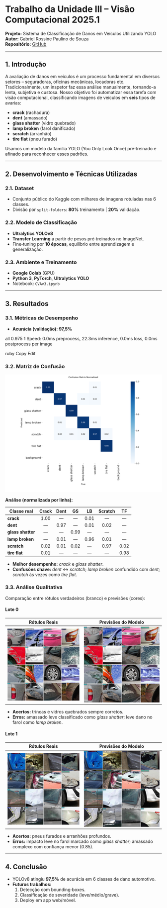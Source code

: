 # **Trabalho da Unidade III – Visão Computacional 2025.1**

**Projeto:** Sistema de Classificação de Danos em Veículos Utilizando YOLO  
**Autor:** Gabriel Rossine Paulino de Souza  
**Repositório:** [GitHub](https://github.com/Kirishimya/VehicleDamageCls)

---

## **1. Introdução**

A avaliação de danos em veículos é um processo fundamental em diversos setores – seguradoras, oficinas mecânicas, locadoras etc. Tradicionalmente, um inspetor faz essa análise manualmente, tornando-a lenta, subjetiva e custosa. Nosso objetivo foi automatizar essa tarefa com visão computacional, classificando imagens de veículos em **seis** tipos de avarias:

- **crack** (rachadura)  
- **dent** (amassado)  
- **glass shatter** (vidro quebrado)  
- **lamp broken** (farol danificado)  
- **scratch** (arranhão)  
- **tire flat** (pneu furado)  

Usamos um modelo da família YOLO (You Only Look Once) pré‑treinado e afinado para reconhecer esses padrões.

---

## **2. Desenvolvimento e Técnicas Utilizadas**

### 2.1. Dataset

- Conjunto público do Kaggle com milhares de imagens rotuladas nas 6 classes.  
- Divisão por `split-folders`: **80%** treinamento | **20%** validação.

### 2.2. Modelo de Classificação

- **Ultralytics YOLOv8**  
- **Transfer Learning** a partir de pesos pré‑treinados no ImageNet.  
- Fine‑tuning por **10 épocas**, equilíbrio entre aprendizagem e generalização.

### 2.3. Ambiente e Treinamento

- **Google Colab** (GPU)  
- **Python 3**, **PyTorch**, **Ultralytics YOLO**  
- Notebook: `CVAv3.ipynb`

---

## **3. Resultados**

### 3.1. Métricas de Desempenho

- **Acurácia (validação): 97,5%**

all 0.975 1
Speed: 0.0ms preprocess, 22.3ms inference, 0.0ms loss, 0.0ms postprocess per image

ruby
Copy
Edit

### 3.2. Matriz de Confusão

![Matriz de Confusão Normalizada](AV3/validation_results/vehicle_damage_val2/confusion_matrix_normalized.png)

**Análise (normalizada por linha):**

| Classe real       | Crack | Dent | GS    | LB    | Scratch | TF    |
|-------------------|:-----:|:----:|:-----:|:-----:|:-------:|:-----:|
| **crack**         | 1.00  |  —   |  —    | 0.01  |   —     |   —   |
| **dent**          |  —    | 0.97 |  —    | 0.01  |  0.02   |   —   |
| **glass shatter** |  —    |  —   | 0.99  |  —    |   —     |   —   |
| **lamp broken**   |  —    | 0.01 |  —    | 0.96  |  0.01   |   —   |
| **scratch**       | 0.02  | 0.01 | 0.02  |  —    |  0.97   | 0.02  |
| **tire flat**     | 0.01  |  —   |  —    |  —    |   —     | 0.98  |

- **Melhor desempenho:** _crack_ e _glass shatter_.  
- **Confusões chave:** _dent_ ↔ _scratch_; _lamp broken_ confundido com _dent_; _scratch_ às vezes como _tire flat_.

### 3.3. Análise Qualitativa

Comparação entre rótulos verdadeiros (branco) e previsões (cores):

#### Lote 0

| Rótulos Reais                         | Previsões do Modelo                        |
|---------------------------------------|--------------------------------------------|
| ![Labels0](AV3/validation_results/vehicle_damage_val2/val_batch0_labels.jpg) | ![Pred0](AV3/validation_results/vehicle_damage_val2/val_batch0_pred.jpg) |

- **Acertos:** trincas e vidros quebrados sempre corretos.  
- **Erros:** amassado leve classificado como _glass shatter_; leve dano no farol como _lamp broken_.

#### Lote 1

| Rótulos Reais                         | Previsões do Modelo                        |
|---------------------------------------|--------------------------------------------|
| ![Labels1](AV3/validation_results/vehicle_damage_val2/val_batch1_labels.jpg) | ![Pred1](AV3/validation_results/vehicle_damage_val2/val_batch1_pred.jpg) |

- **Acertos:** pneus furados e arranhões profundos.  
- **Erros:** impacto leve no farol marcado como _glass shatter_; amassado complexo com confiança menor (0.85).

---

## **4. Conclusão**

- YOLOv8 atingiu **97,5%** de acurácia em 6 classes de dano automotivo.  
- **Futuros trabalhos:**  
  1. Detecção com bounding‑boxes.  
  2. Classificação de severidade (leve/médio/grave).  
  3. Deploy em app web/móvel.

